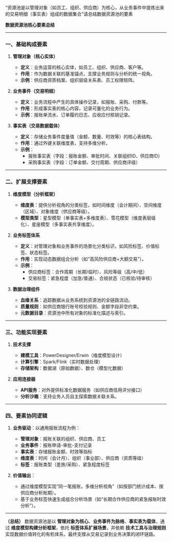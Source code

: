 “资源池是以管理对象（如员工、组织、供应商）为核心，从业务事件中提炼出来的交易明细（事实表）组成的数据集合”请总结数据资源池的要素

**数据资源池核心要素总结**  

---

### **一、基础构成要素**  
1. **管理对象（核心实体）**  
   - **定义**：业务运营的核心实体，如员工、组织、供应商、客户等。  
   - **作用**：作为数据关联的基准锚点，支撑业务规则与分析的统一视角。  
   - **示例**：供应商资质档案、组织层级关系表、员工权限矩阵。  

2. **业务事件（交易明细）**  
   - **定义**：业务流程中产生的具体操作记录，如报账、采购、付款等。  
   - **作用**：形成事实表的核心内容，记录可量化的业务行为。  
   - **示例**：报账单流水、订单履约日志、应收应付核销记录。  

3. **事实表（交易数据载体）**  
   - **定义**：存储业务事件度量值（金额、数量、时效等）的核心表结构。  
   - **作用**：通过外键关联维度表，支持多维分析。  
   - **示例**：  
     - 报账事实表（字段：报账金额、审批时间、关联组织ID、供应商ID）  
     - 采购事实表（字段：订单金额、交付周期、供应商评级）  

---

### **二、扩展支撑要素**  
1. **维度模型（分析框架）**  
   - **维度表**：提供分析视角的分类标签，如时间维度（会计期间）、空间维度（区域）、对象维度（供应商等级）。  
   - **模型类型**：星型模型（单事实表+多维度表）、雪花模型（维度表层级化）、星座模型（多事实表共享维度）。  

2. **业务标签体系**  
   - **定义**：对管理对象和业务事件的场景化分类标识，如风险标签、价值标签、状态标签。  
   - **作用**：实现动态数据组合分析（如“高风险供应商+大额交易”）。  
   - **示例**：  
     - 供应商标签：合作周期（长期/临时）、风险等级（高/中/低）  
     - 交易标签：紧急程度（加急/普通）、合规状态（已核验/待审核）  

3. **数据治理组件**  
   - **血缘关系**：追踪数据从业务系统到资源池的全链路流动。  
   - **质量规则**：如供应商银行账号校验规则、金额字段非空约束。  
   - **元数据目录**：资源池中所有对象的标准化描述与索引。  

---

### **三、功能实现要素**  
1. **技术支撑**  
   - **建模工具**：PowerDesigner/Erwin（维度模型设计）  
   - **计算引擎**：Spark/Flink（实时数据处理）  
   - **存储架构**：数据湖（原始数据）、数仓（模型化数据）  

2. **应用连接器**  
   - **API服务**：对外提供标准化数据服务（如供应商信用评分接口）  
   - **分析沙箱**：支持业务人员自主探索数据关联关系。  

---

### **四、要素协同逻辑**  
1. **业务驱动**：以通用报账流程为例：  
   - **管理对象**：报账关联的组织、供应商、员工  
   - **业务事件**：报账申请-审批-支付记录  
   - **事实表**：存储报账金额、时效等指标  
   - **维度表**：时间（会计月）、组织（事业部）、供应商（资质等级）  
   - **标签**：报账类型（差旅/采购）、紧急程度标签  

2. **价值输出**：  
   - 通过维度模型实现“同一笔报账，多维分析视角”（如按部门统计成本、按供应商分析账期）。  
   - 基于业务标签快速生成组合分析场景（如“长期合作供应商的紧急报账时效分析”）。  

---

**（总结）** 数据资源池是以 **管理对象为核心**、**业务事件为脉络**、**事实表为载体**，通过 **维度模型构建分析框架**，依托 **标签体系扩展场景**，并依赖 **技术工具与治理规则** 实现数据价值转化的有机体系，最终支撑从交易记录到业务决策的闭环链路。